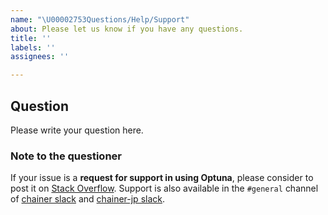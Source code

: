 ```yaml
---
name: "\U00002753Questions/Help/Support"
about: Please let us know if you have any questions.
title: ''
labels: ''
assignees: ''

---
```


## Question

Please write your question here.

### Note to the questioner

If your issue is a **request for support in using Optuna**, please consider to post it on [Stack Overflow].
Support is also available in the `#general` channel of [chainer slack] and [chainer-jp slack].

[Stack Overflow]: https://stackoverflow.com/questions/tagged/optuna
[chainer slack]: https://bit.ly/join-chainer-slack
[chainer-jp slack]: https://bit.ly/join-chainer-jp-slack
